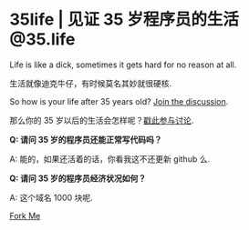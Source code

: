# 35life | 见证 35 岁程序员的生活 @35.life

Life is like a dick, sometimes it gets hard for no reason at all. 

生活就像迪克牛仔，有时候莫名其妙就很硬核.
  
So how is your life after 35 years old? [Join the discussion](https://github.com/35life/35life/issues/1).

那么你的 35 岁以后的生活会怎样呢？[戳此参与讨论](https://github.com/35life/35life/issues/1).

**Q: 请问 35 岁的程序员还能正常写代码吗？**

A: 能的，如果还活着的话，你看我这不还更新 github 么.

**Q: 请问 35 岁的程序员经济状况如何？**

A: 这个域名 1000 块呢.
  
[Fork Me](https://github.com/35life/35life)
